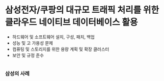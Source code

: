 # 삼성전자/쿠팡의 대규모 트래픽 처리를 위한 클라우드 네이티브 데이터베이스 활용
* 하드웨어 및 소프트웨어 설치, 구성, 패치, 백업
* 성능 및 고 가용성 문제
* 컴퓨팅 및 스토리지를 위한 용량 계획 및 확장 클러스터
* 보안 및 규정 준수


![]()

### 삼성의 사례
![]()
![]()
![]()


